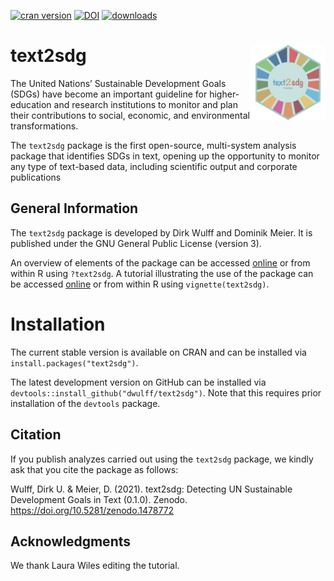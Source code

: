 [![cran version](http://www.r-pkg.org/badges/version/text2sdg)](https://CRAN.R-project.org/package=text2sdg)
[![DOI](https://zenodo.org/badge/DOI/10.5281/zenodo.596640.svg)](https://doi.org/10.5281/zenodo.596640)
[![downloads](https://cranlogs.r-pkg.org/badges/grand-total/text2sdg?color=yellow)](https://CRAN.R-project.org/package=text2sdg)

# text2sdg <img src="man/figures/logo.png" align="right" alt="" width="120" />

The United Nations’ Sustainable Development Goals (SDGs) have become an important guideline for higher-education and research institutions to monitor and plan their contributions to social, economic, and environmental transformations.

The `text2sdg` package is the first open-source, multi-system analysis package that identifies SDGs in text, opening up the opportunity to monitor any type of text-based data, including scientific output and corporate publications


## General Information

The `text2sdg` package is developed by Dirk Wulff and Dominik Meier. It is published under the GNU General Public License (version 3).

An overview of elements of the package can be accessed
[online](http://dwulff.github.io/text2sdg/reference/text2sdg.html) or from within R using `?text2sdg`. A tutorial illustrating the use of the package can be accessed
[online](http://dwulff.github.io/text2sdg/articles/text2sdg.html) or from within R using `vignette(text2sdg)`.

# Installation

The current stable version is available on CRAN and can be installed via `install.packages("text2sdg")`.

The latest development version on GitHub can be installed via `devtools::install_github("dwulff/text2sdg")`. Note that this requires prior installation of the `devtools` package.  

## Citation

If you publish analyzes carried out using the `text2sdg` package, we kindly ask that you cite the package as follows:

Wulff, Dirk U. & Meier, D. (2021). text2sdg: Detecting UN Sustainable Development Goals in Text (0.1.0). Zenodo. https://doi.org/10.5281/zenodo.1478772

## Acknowledgments

We thank Laura Wiles editing the tutorial.
